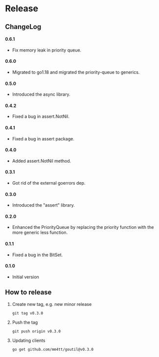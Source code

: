 # Release

## ChangeLog

#### 0.6.1
- Fix memory leak in priority queue.

#### 0.6.0
- Migrated to go1.18 and migrated the priority-queue to generics.

#### 0.5.0
- Introduced the async library.

#### 0.4.2
- Fixed a bug in assert.NotNil.

#### 0.4.1
- Fixed a bug in assert package.

#### 0.4.0
- Added assert.NotNil method.

#### 0.3.1
- Got rid of the external goerrors dep.

#### 0.3.0
- Introduced the "assert" library.

#### 0.2.0
- Enhanced the PriorityQueue by replacing the priority function with the more
  generic less function.

#### 0.1.1
- Fixed a bug in the BitSet.
  
#### 0.1.0
- Initial version

## How to release

1. Create new tag, e.g. new minor release
    ```
    git tag v0.3.0
    ```

2. Push the tag
    ```
    git push origin v0.3.0
    ```

3. Updating clients
    ```
    go get github.com/mm4tt/goutil@v0.3.0
    ```

